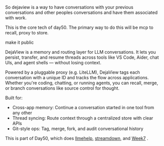 So dejaview is a way to have conversations with your previous conversations and other peoples conversations and have them associated with work.

This is the core tech of day50. The primary way to do this will be mcp to recall, proxy to store.


make it public

DejaView is a memory and routing layer for LLM conversations.
It lets you persist, transfer, and resume threads across tools like VS Code, Aider, chat UIs, and agent shells — without losing context.

Powered by a pluggable proxy (e.g. LiteLLM), DejaView tags each conversation with a unique ID and tracks the flow across applications. Whether you're coding, chatting, or running agents, you can recall, merge, or branch conversations like source control for thought.

Built for:

* Cross-app memory: Continue a conversation started in one tool from any other
* Thread syncing: Route context through a centralized store with clear APIs
* Git-style ops: Tag, merge, fork, and audit conversational history

This is part of Day50, which does  [llmehelp](https://github.com/kristopolous/llmehelp), [streamdown](https://github.com/kristopolous/Streamdown), and [Week7](https://github.com/kristopolous/megacode) .
